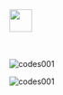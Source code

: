 <br><br>
<img src="https://raw.githubusercontent.com/innng/innng/master/assets/kyubey.gif" height="40" />
<br><br><br>

<p><img align="center" src="https://github-readme-stats.vercel.app/api/top-langs?username=nife-codes&show_icons=true&locale=en&layout=compact" alt="codes001" /></p>

<p><img align="center" src="https://github-readme-streak-stats.herokuapp.com/?user=nife-codes&" alt="codes001" /></p>
